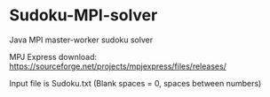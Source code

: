 # Sudoku-MPI-solver
Java MPI master-worker sudoku solver

MPJ Express download: https://sourceforge.net/projects/mpjexpress/files/releases/

Input file is Sudoku.txt (Blank spaces = 0, spaces between numbers)
